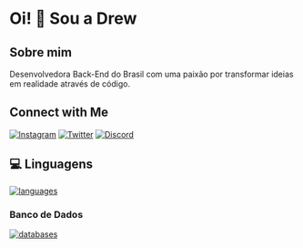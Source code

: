 # Oi! 🌷 Sou a Drew

## Sobre mim
Desenvolvedora Back-End do Brasil com uma paixão por transformar ideias em realidade através de código. 

## Connect with Me
[![Instagram](https://img.shields.io/badge/-janke.andressa-purple?style=flat-square&logo=instagram&logoColor=white&link=https://instagram.com/janke.andressa)](https://instagram.com/kauschade)
[![Twitter](https://img.shields.io/badge/-_Suita-blue?style=flat-square&logo=x&logoColor=white&link=https://twitter.com/janke.andressa)](https://twitter.com/kauschade)
[![Discord](https://img.shields.io/badge/-dressa.aa-darkblue?style=flat-square&logo=discord&logoColor=white&link=https://discord.gg)](https://discord.gg)

## 💻 Linguagens
[![languages](https://skillicons.dev/icons?i=js,ts,cs,c,nodejs,php,react)](https://skillicons.dev)

### Banco de Dados
[![databases](https://skillicons.dev/icons?i=mysql)](https://skillicons.dev)
